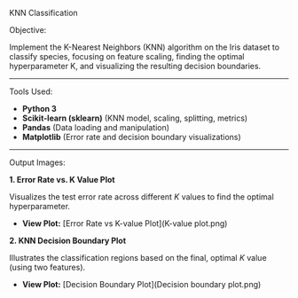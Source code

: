 KNN Classification

Objective:

Implement the K-Nearest Neighbors (KNN) algorithm on the Iris dataset to classify species, focusing on feature scaling, finding the optimal hyperparameter K, and visualizing the resulting decision boundaries.

------------------------------------------------------------------------------------------------------------------------

Tools Used:

* **Python 3**
* **Scikit-learn (sklearn)** (KNN model, scaling, splitting, metrics)
* **Pandas** (Data loading and manipulation)
* **Matplotlib** (Error rate and decision boundary visualizations)

------------------------------------------------------------------------------------------------------------------------

Output Images:

**1. Error Rate vs. K Value Plot**

Visualizes the test error rate across different $K$ values to find the optimal hyperparameter.
* **View Plot:** [Error Rate vs K-value Plot](K-value plot.png)

**2. KNN Decision Boundary Plot**

Illustrates the classification regions based on the final, optimal $K$ value (using two features).
* **View Plot:** [Decision Boundary Plot](Decision boundary plot.png)



